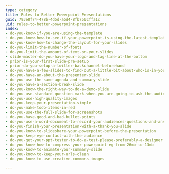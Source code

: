 ```yaml
---
type: category
title: Rules to Better Powerpoint Presentations
guid: 793e8f74-478b-4d5d-a5d4-8fb750cffa1c
uid: rules-to-better-powerpoint-presentations
index:
- do-you-know-if-you-are-using-the-template
- do-you-know-how-to-see-if-your-powerpoint-is-using-the-latest-template
- do-you-know-how-to-change-the-layout-for-your-slides
- do-you-limit-the-number-of-fonts
- do-you-limit-the-amount-of-text-on-your-slides
- slide-master-do-you-have-your-logo-and-tag-line-at-the-bottom
- prior-is-your-first-slide-pre-setup
- prior-do-you-setup-a-twitter-backchannel-beforehand
- do-you-have-a-few-slides-to-find-out-a-little-bit-about-who-is-in-your-audience
- do-you-have-an-about-the-presenter-slide
- do-you-use-the-same-agenda-and-summary-slide
- do-you-have-a-section-break-slide
- do-you-know-the-right-way-to-do-a-demo-slide
- do-you-use-standard-question-mark-when-you-are-going-to-ask-the-audience-something
- do-you-use-high-quality-images
- do-you-keep-your-presentation-simple
- do-you-make-todo-items-in-red
- do-you-use-the-full-slide-for-screenshots
- do-you-have-good-and-bad-bullet-points
- do-you-use-a-word-document-to-record-your-audiences-questions-and-answers
- do-you-finish-your-presentation-with-a-thank-you-slide
- do-you-know-to-slideshare-your-powerpoint-before-the-presentation
- do-you-keep-eye-contact-with-the-audience
- do-you-get-your-ppt-tester-to-do-a-test-please-preferably-a-designer
- do-you-know-how-to-compress-your-powerpoint-eg-from-26mb-to-13mb
- do-you-know-to-animate-your-summary-slide
- do-you-know-to-keep-your-urls-clean
- do-you-know-to-use-creative-commons-images

---
```

 

